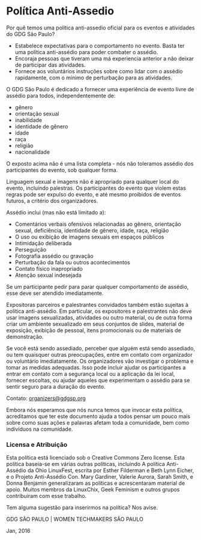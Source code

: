 # Política Anti-Assedio

Por quê temos uma política anti-assedio oficial para os eventos e atividades do GDG São Paulo?

- Estabelece expectativas para o comportamento no evento. Basta ter uma política anti-assédio para poder combater o assédio.
- Encoraja pessoas que tiveram uma má experiencia anterior a não deixar de participar das atividades.
- Fornece aos voluntários instruções sobre como lidar com o assédio rapidamente, com o mínimo de perturbação para as atividades.

O GDG São Paulo é dedicado a fornecer uma experiência de evento livre de assédio para todos, independentemente de:

- gênero
- orientação sexual
- inabilidade
- identidade de gênero
- idade
- raça
- religião
- nacionalidade

O exposto acima não é uma lista completa - nós não toleramos assédio dos participantes do evento, sob qualquer forma.

Linguagem sexual e imagens não é apropriado para qualquer local do evento, incluindo palestras. Os participantes do evento que violem estas regras pode ser expulso do evento, e até mesmo proibidos de eventos futuros, a critério dos organizadores.

Assédio inclui (mas não está limitado a):
- Comentários verbais ofensivos relacionadas ao gênero, orientação sexual, deficiência, identidade de gênero, idade, raça, religião
- O uso ou exibição de imagens sexuais em espaços públicos
- Intimidação deliberada
- Perseguição
- Fotografia assédio ou gravação
- Perturbação da fala ou outros acontecimentos
- Contato físico inapropriado
- Atenção sexual indesejada

Se um participante pedir para parar qualquer comportamento de assédio, esse deve ser atendido imediatamente.

Expositoras parceiros e palestrantes convidados também estão sujeitas à política anti-assédio. Em particular, os expositores e palestrantes não deve usar imagens sexualizadas, atividades ou outro material, ou de outra forma criar um ambiente sexualizado em seus conjuntos de slides, material de exposição, exibição de pessoal, itens promocionais ou de materiais de demonstração.

Se você está sendo assediado, perceber que alguém está sendo assediado, ou tem quaisquer outras preocupações, entre em contato com organizador ou voluntário imediatamente. Os organizadores vão investigar o problema e tomar as medidas adequadas. Isso pode incluir ajudar os participantes a entrar em contato com a segurança local ou a aplicação da lei local, fornecer escoltas, ou ajudar aqueles que experimentam o assédio para se sentir seguro para a duração do evento.

Contato: organizers@gdgsp.org

Embora nós esperamos que nós nunca temos que invocar esta política, acreditamos que ter este documento ajuda a todos pensar um pouco mais sobre como suas ações e palavras afetam toda a comunidade, bem como indivíduos na comunidade.

### Licensa e Atribuição

Esta política está licenciado sob o Creative Commons Zero license. Esta política baseia-se em várias outras políticas, incluindo A política Anti-Assédio da Ohio LinuxFest, escrita por Esther Filderman e Beth Lynn Eicher, e o Projeto Anti-Assédio Con. Mary Gardiner, Valerie Aurora, Sarah Smith, e Donna Benjamin generalizaram as políticas e acrescentaram material de apoio. Muitos membros da LinuxChix, Geek Feminism e outros grupos contribuiram com esse trabalho.

Tem alguma sugestão para inserirmos na política? Nos avise.

GDG SÃO PAULO | WOMEN TECHMAKERS SÃO PAULO

Jan, 2016


 
